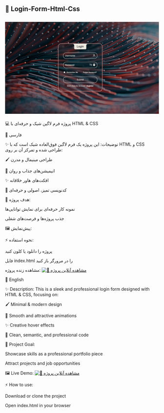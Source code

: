 🚀 Login-Form-Html-Css
---
![Preview](Preview.png)
---

💻 پروژه فرم لاگین شیک و حرفه‌ای با HTML & CSS

🔹 فارسی

✨ توضیحات:
این پروژه یک فرم لاگین فوق‌العاده شیک است که با HTML و CSS طراحی شده و تمرکز آن بر روی:

🖌️ طراحی مینیمال و مدرن

🎨 انیمیشن‌های جذاب و روان

✨ افکت‌های هاور خلاقانه

🧹 کدنویسی تمیز، اصولی و حرفه‌ای

🎯 هدف پروژه:

نمونه کار حرفه‌ای برای نمایش توانایی‌ها

جذب پروژه‌ها و فرصت‌های شغلی

🖼️ پیش‌نمایش:


⚡ نحوه استفاده:

پروژه را دانلود یا کلون کنید

فایل index.html را در مرورگر باز کنید

مشاهده زنده پروژه:
[![🚀 مشاهده آنلاین پروژه](https://img.shields.io/badge/Live-Demo-blue?style=for-the-badge&logo=github)](https://mohammadhossein-tajrishi.github.io/Login-Form-Html-Css/)


🔹 English

✨ Description:
This is a sleek and professional login form designed with HTML & CSS, focusing on:

🖌️ Minimal & modern design

🎨 Smooth and attractive animations

✨ Creative hover effects

🧹 Clean, semantic, and professional code

🎯 Project Goal:

Showcase skills as a professional portfolio piece

Attract projects and job opportunities

🖼️ Live Demo:
[![🚀 مشاهده آنلاین پروژه](https://img.shields.io/badge/Live-Demo-blue?style=for-the-badge&logo=github)](https://mohammadhossein-tajrishi.github.io/Login-Form-Html-Css/)



⚡ How to use:

Download or clone the project

Open index.html in your browser
